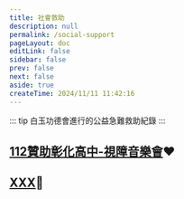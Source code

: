 ```yaml
---
title: 社會救助
description: null
permalink: /social-support
pageLayout: doc
editLink: false
sidebar: false
prev: false
next: false
aside: true
createTime: 2024/11/11 11:42:16
---
```


::: tip
白玉功德會進行的公益急難救助紀錄
:::

## [112贊助彰化高中-視障音樂會](./social-support-list/1121115贊助彰化高中-視障音樂會)❤️

## [XXX](./social-support-list/finace111-120)📃
